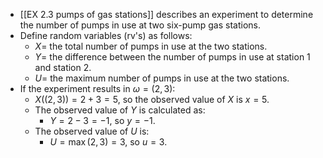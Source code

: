 - [[EX 2.3 pumps of gas stations]] describes an experiment to determine the number of pumps in use at two six-pump gas stations.
- Define random variables (rv's) as follows:
    - $X =$ the total number of pumps in use at the two stations.
    - $Y =$ the difference between the number of pumps in use at station 1 and station 2.
    - $U =$ the maximum number of pumps in use at the two stations.
- If the experiment results in $\omega = (2, 3)$:
    - $X\left((2, 3)\right) = 2 + 3 = 5$, so the observed value of $X$ is $x = 5$.
    - The observed value of $Y$ is calculated as:
	    - $Y = 2 - 3 = -1$, so $y = -1$.
    - The observed value of $U$ is:
	    - $U = \max(2, 3) = 3$, so $u = 3$.